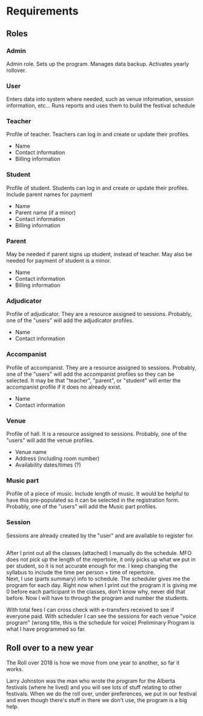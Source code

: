 # Requirements

## Roles

### Admin

Admin role. Sets up the program. Manages data backup. Activates yearly rollover.

### User

Enters data into system where needed, such as venue information, session information, etc...  Runs reports and uses them to build the festival schedule

### Teacher

Profile of teacher. Teachers can log in and create or update their profiles.

* Name
* Contact information
* Billing information

### Student

Profile of student. Students can log in and create or update their profiles. Include parent names for payment

* Name
* Parent name (if a minor)
* Contact information
* Billing information

### Parent

May be needed if parent signs up student, instead of teacher.
May also be needed for payment of student is a minor.

* Name
* Contact information
* Billing information

### Adjudicator

Profile of adjudicator. They are a resource assigned to sessions. Probably, one of the "users" will add the adjudicator profiles.

* Name
* Contact information

### Accompanist

Profile of accompanist. They are a resource assigned to sessions. Probably, one of the "users" will add the accompanist profiles so they can be selected. It may be that "teacher", "parent", or "student" will enter the accompanist profile if it does no already exist.

* Name
* Contact information


### Venue

Profile of hall. It is a resource assigned to sessions. Probably, one of the "users" will add the venue profiles.

* Venue name
* Address (including room number)
* Availability dates/times (?)

### Music part

Profile of a piece of music. Include length of music. It would be helpful to have this pre-populated so it can be selected in the registration form. Probably, one of the "users" will add the Music part profiles.

### Session

Sessions are already created by the "user" and are available to register for.


##

After I print out all the classes (attached) I manually do the schedule.  MFO does not pick up the length of the repertoire, it only picks up what we put in per student, so it is not accurate enough for me.  I keep changing the syllabus to include the time per person + time of repertoire.  
Next, I use (parts summary) info to schedule.  The scheduler gives me the program for each day.  Right now when I print out the program it is giving me 0 before each participant in the classes, don't know why, never did that before.  Now I will have to through the program and number the students.

With total fees I can cross check with e-transfers received to see if everyone paid.
With scheduler I can see the sessions for each venue "voice program" (wrong title, this is the schedule for voice)
Preliminary Program is what I have programmed so far.

## Roll over to a new year

The Roll over 2018 is how we move from one year to another, so far it works.

Larry Johnston was the man who wrote the program for the Alberta festivals (where he lived) and you will see lots of stuff relating to other festivals.  When we do the roll over, under preferences, we put in our festival and even though there's stuff in there we don't use, the program is a big help.
